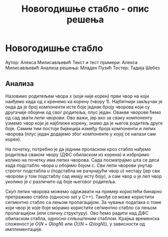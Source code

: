 ﻿---
title: Новогодишње стабло - опис решења
---

# Новогодишње стабло

Аутор: Алекса Милисављевић
Текст и тест примери: Алекса Милисављевић
Анализа решења: Младен Пузић
Тестер: Тадија Шебез

## Анализа

Назовимо родитељем чвора $x$ (који није корен) први чвор на који наиђемо када од $x$ кренемо ка корену (чвору $1$). Најбитнији закључак је онда да је број компоненти исте боје једнак броју чворова који су другачије обојени од свог родитеља, плус један. Овакве чворове ћемо од сад звати *лепи чворови*. Ово важи, јер ако за сваку компоненту узмемо чвор који је најближе корену, знамо да је његов родитељ друге боје. Самим тим постоји бијекција између броја компоненти и лепих чворова (плус један додајемо због компоненте у којој се налази сам корен).

На почетку, потребно је да једним проласком кроз стабло нађемо родитеља сваком чвору (ДФС обиласком из корена) и избројимо колико на почетку има лепих чворова. Сада посматрајмо шта се деси када подстабло чвора $u$ обојимо бојом $c$. Сви лепи чворови унутар строгог подстабла $u$ (подстабла не рачунајући чвор $u$) нестају (јер сви чворови у том подстаблу сад имају исту боју), а сам чвор $u$ је леп чвор уколико је $c$ различито од боје његовог родитеља. 

Скуп лепих чворова можемо одржавати на пример користећи бинарно претраживо стабло (односно *set* у C++). Такође се може користити сегментно стабло са лењом пропагацијом. За чување података о томе који чвор је које боје морамо користити сегментно стабло са лењом пропагацијом (или сличну структуру). Ово ћемо радити над ДФС обиласком стабла, односно *спљоштеним* стаблом. Крајња временска сложеност је $O(N+QlogN)$ или $O((N+Q)logN))$, у зависности од имплементације.
